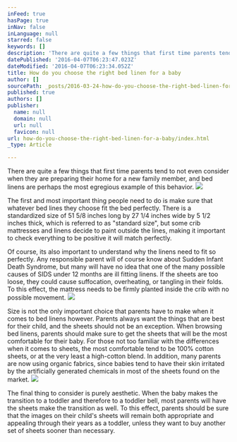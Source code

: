 ```yaml
---
inFeed: true
hasPage: true
inNav: false
inLanguage: null
starred: false
keywords: []
description: 'There are quite a few things that first time parents tend to not even consider when they are preparing their home for a new family member, and bed linens are perhaps the most egregious example of this behavior.'
datePublished: '2016-04-07T06:23:47.023Z'
dateModified: '2016-04-07T06:23:34.052Z'
title: How do you choose the right bed linen for a baby
author: []
sourcePath: _posts/2016-03-24-how-do-you-choose-the-right-bed-linen-for-a-baby.md
published: true
authors: []
publisher:
  name: null
  domain: null
  url: null
  favicon: null
url: how-do-you-choose-the-right-bed-linen-for-a-baby/index.html
_type: Article

---
```

There are quite a few things that first time parents tend to not even consider when they are preparing their home for a new family member, and bed linens are perhaps the most egregious example of this behavior.
![](https://the-grid-user-content.s3-us-west-2.amazonaws.com/b1ce9ff2-00f3-4351-8e6d-e0f9b3bc5169.jpg)

The first and most important thing people need to do is make sure that whatever bed lines they choose fit the bed perfectly. There is a standardized size of 51 5/8 inches long by 27 1/4 inches wide by 5 1/2 inches thick, which is referred to as "standard size", but some crib mattresses and linens decide to paint outside the lines, making it important to check everything to be positive it will match perfectly.

Of course, its also important to understand why the linens need to fit so perfectly. Any responsible parent will of course know about Sudden Infant Death Syndrome, but many will have no idea that one of the many possible causes of SIDS under 12 months are ill fitting linens. If the sheets are too loose, they could cause suffocation, overheating, or tangling in their folds. To this effect, the mattress needs to be firmly planted inside the crib with no possible movement.
![](https://the-grid-user-content.s3-us-west-2.amazonaws.com/cbfea5a8-4d70-4a1a-b2c6-bf30834351e6.jpg)

Size is not the only important choice that parents have to make when it comes to bed linens however. Parents always want the things that are best for their child, and the sheets should not be an exception. When browsing bed linens, parents should make sure to get the sheets that will be the most comfortable for their baby. For those not too familiar with the differences when it comes to sheets, the most comfortable tend to be 100% cotton sheets, or at the very least a high-cotton blend. In addition, many parents are now using organic fabrics, since babies tend to have their skin irritated by the artificially generated chemicals in most of the sheets found on the market.
![](https://the-grid-user-content.s3-us-west-2.amazonaws.com/7a5b289e-5b93-47f2-b553-ea9918437138.jpg)

The final thing to consider is purely aesthetic. When the baby makes the transition to a toddler and therefore to a toddler bell, most parents will have the sheets make the transition as well. To this effect, parents should be sure that the images on their child's sheets will remain both appropriate and appealing through their years as a toddler, unless they want to buy another set of sheets sooner than necessary.
